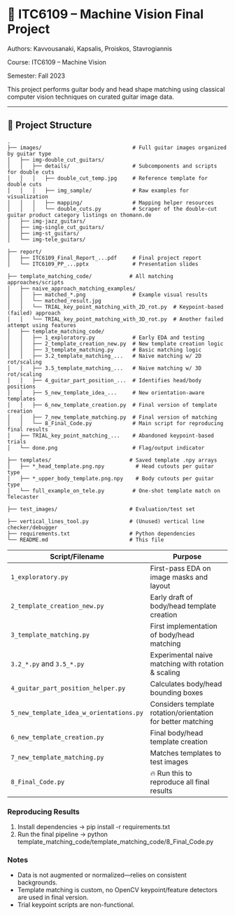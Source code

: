 # 🎸 ITC6109 – Machine Vision Final Project
Authors: Kavvousanaki, Kapsalis, Proiskos, Stavrogiannis

Course: ITC6109 – Machine Vision

Semester: Fall 2023

This project performs guitar body and head shape matching using classical computer vision techniques on curated guitar image data.

---

## 📁 Project Structure

```plaintext
.
├── images/                             # Full guitar images organized by guitar type
│   ├── img-double_cut_guitars/
│   │   ├── details/                    # Subcomponents and scripts for double cuts
│   │   │   ├── double_cut_temp.jpg     # Reference template for double cuts
│   │   │   ├── img_sample/             # Raw examples for visualization
│   │   │   ├── mapping/                # Mapping helper resources
│   │   │   └── double_cuts.py          # Scraper of the double-cut guitar product category listings on thomann.de
│   ├── img-jazz_guitars/
│   ├── img-single_cut_guitars/
│   ├── img-st_guitars/
│   └── img-tele_guitars/

├── report/
│   ├── ITC6109_Final_Report_...pdf     # Final project report
│   └── ITC6109_PP_...pptx              # Presentation slides

├── template_matching_code/            # All matching approaches/scripts
│   ├── naive_approach_matching_examples/
│   │   ├── matched_*.png               # Example visual results
│   │   └── matched_result.jpg
│   │   └── TRIAL_key_point_matching_with_2D_rot.py  # Keypoint-based (failed) approach 
│   │   └── TRIAL_key_point_matching_with_3D_rot.py  # Another failed attempt using features
│   ├── template_matching_code/
│   │   ├── 1_exploratory.py            # Early EDA and testing
│   │   ├── 2_template_creation_new.py  # New template creation logic
│   │   ├── 3_template_matching.py      # Basic matching logic
│   │   ├── 3.2_template_matching_...   # Naive matching w/ 2D rot/scaling
│   │   ├── 3.5_template_matching_...   # Naive matching w/ 3D rot/scaling
│   │   ├── 4_guitar_part_position_...  # Identifies head/body positions
│   │   ├── 5_new_template_idea_...     # New orientation-aware templates
│   │   ├── 6_new_template_creation.py  # Final version of template creation
│   │   ├── 7_new_template_matching.py  # Final version of matching
│   │   └── 8_Final_Code.py             # Main script for reproducing final results
│   ├── TRIAL_key_point_matching_...    # Abandoned keypoint-based trials
│   └── done.png                        # Flag/output indicator

├── templates/                         # Saved template .npy arrays
│   ├── *_head_template.png.npy          # Head cutouts per guitar type
│   ├── *_upper_body_template.png.npy    # Body cutouts per guitar type
│   └── full_example_on_tele.py         # One-shot template match on Telecaster

├── test_images/                       # Evaluation/test set

├── vertical_lines_tool.py             # (Unused) vertical line checker/debugger
├── requirements.txt                   # Python dependencies
└── README.md                          # This file
```


| Script/Filename                         | Purpose                                                     |
| --------------------------------------- | ----------------------------------------------------------- |
| `1_exploratory.py`                      | First-pass EDA on image masks and layout                    |
| `2_template_creation_new.py`            | Early draft of body/head template creation                  |
| `3_template_matching.py`                | First implementation of body/head matching                  |
| `3.2_*.py` and `3.5_*.py`               | Experimental naive matching with rotation & scaling         |
| `4_guitar_part_position_helper.py`      | Calculates body/head bounding boxes                         |
| `5_new_template_idea_w_orientations.py` | Considers template rotation/orientation for better matching |
| `6_new_template_creation.py`            | Final body/head template creation                           |
| `7_new_template_matching.py`            | Matches templates to test images                            |
| `8_Final_Code.py`                       | 🔥 Run this to reproduce all final results                  |


### Reproducing Results
1. Install dependencies -> pip install -r requirements.txt
2. Run the final pipeline -> python template_matching_code/template_matching_code/8_Final_Code.py


### Notes
- Data is not augmented or normalized—relies on consistent backgrounds.
- Template matching is custom, no OpenCV keypoint/feature detectors are used in final version.
- Trial keypoint scripts are non-functional.
